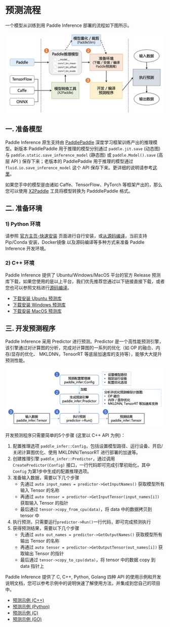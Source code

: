 # 预测流程

一个模型从训练到用 Paddle Inference 部署的流程如下图所示。

<p align="center"><img width="800" src="https://raw.githubusercontent.com/PaddlePaddle/Paddle-Inference-Demo/master/docs/images/workflow.png"/></p>

## 一. 准备模型

Paddle Inference 原生支持由 [PaddlePaddle](https://github.com/PaddlePaddle/Paddle) 深度学习框架训练产出的推理模型。新版本 PaddlePaddle 用于推理的模型分别通过 `paddle.jit.save` (动态图) 与 `paddle.static.save_inference_model` (静态图) 或 `paddle.Model().save` (高层 API ) 保存下来；老版本的 PaddlePaddle 用于推理的模型通过 `fluid.io.save_inference_model` 这个 API 保存下来。更详细的说明请参考[这里](https://www.paddlepaddle.org.cn/documentation/docs/zh/guides/beginner/model_save_load_cn.html)。

如果您手中的模型是由诸如 Caffe、TensorFlow、PyTorch 等框架产出的，那么您可以使用 [X2Paddle](https://github.com/PaddlePaddle/X2Paddle) 工具将模型转换为 PadddlePaddle 格式。

## 二. 准备环境

### 1) Python 环境

请参照 [官方主页-快速安装](https://www.paddlepaddle.org.cn/install/quick) 页面进行自行安装，或[从源码编译](https://paddle-inference.readthedocs.io/en/master/user_guides/source_compile.html)，当前支持 Pip/Conda 安装，Docker镜像 以及源码编译等多种方式来准备 Paddle Inference 开发环境。

### 2) C++ 环境

Paddle Inference 提供了 Ubuntu/Windows/MacOS 平台的官方 Release 预测库下载，如果您使用的是以上平台，我们优先推荐您通过以下链接直接下载，或者您也可以参照文档进行[源码编译](https://paddleinference.paddlepaddle.org.cn/user_guides/source_compile.html)。

- [下载安装 Ubuntu 预测库](https://paddleinference.paddlepaddle.org.cn/user_guides/download_lib.html#linux)
- [下载安装 Windows 预测库](https://paddleinference.paddlepaddle.org.cn/user_guides/download_lib.html#windows)
- [下载安装 MacOS 预测库](https://paddleinference.paddlepaddle.org.cn/user_guides/download_lib.html#mac)

## 三. 开发预测程序

Paddle Inference 采用 Predictor 进行预测。Predictor 是一个高性能预测引擎，该引擎通过对计算图的分析，完成对计算图的一系列的优化（如 OP 的融合、内存/显存的优化、 MKLDNN，TensorRT 等底层加速库的支持等），能够大大提升预测性能。

<p align="center"><img width="800" src="https://raw.githubusercontent.com/PaddlePaddle/Paddle-Inference-Demo/master/docs/images/predict.png"/></p>

开发预测程序只需要简单的5个步骤 (这里以 C++ API 为例)：

1. 配置推理选项 `paddle_infer::Config`，包括设置模型路径、运行设备、开启/关闭计算图优化、使用 MKLDNN/TensorRT 进行部署的加速等。
2. 创建推理引擎 `paddle_infer::Predictor`，通过调用 `CreatePredictor(Config)` 接口，一行代码即可完成引擎初始化，其中 `Config` 为第1步中生成的配置推理选项。
3. 准备输入数据，需要以下几个步骤
    - 先通过 `auto input_names = predictor->GetInputNames()` 获取模型所有输入 Tensor 的名称
    - 再通过 `auto tensor = predictor->GetInputTensor(input_names[i])` 获取输入 Tensor 的指针
    - 最后通过 `tensor->copy_from_cpu(data)`，将 data 中的数据拷贝到 tensor 中
4. 执行预测，只需要运行`predictor->Run()`一行代码，即可完成预测执行
5. 获得预测结果，需要以下几个步骤
    - 先通过 `auto out_names = predictor->GetOutputNames()` 获取模型所有输出 Tensor 的名称
    - 再通过 `auto tensor = predictor->GetOutputTensor(out_names[i])` 获取输出 Tensor 的指针
    - 最后通过 `tensor->copy_to_cpu(data)`，将 tensor 中的数据 copy 到 data 指针上

Paddle Inference 提供了 C, C++, Python, Golang 四种 API 的使用示例和开发说明文档，您可以参考示例中的说明快速了解使用方法，并集成到您自己的项目中。

- [预测示例 (C++)](./cpp_demo)
- [预测示例 (Python)](./python_demo)
- [预测示例 (C)](./c_demo)
- [预测示例 (GO)](./go_demo)